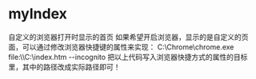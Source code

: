 # myIndex
自定义的浏览器打开时显示的首页
如果希望开启浏览器，显示的是自定义的页面，可以通过修改浏览器快捷键的属性来实现：
C:\Chrome\chrome.exe file:\\\C:\index.htm --incognito
把以上代码写入浏览器快捷方式的属性的目标里，其中的路径改成实际路径即可！
